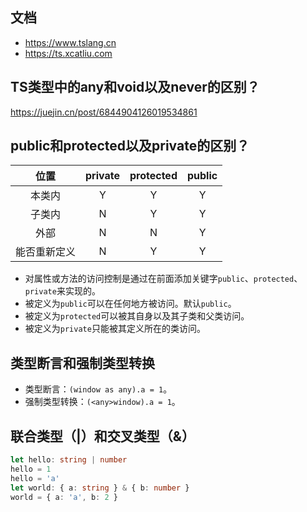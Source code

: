 ## 文档
* https://www.tslang.cn
* https://ts.xcatliu.com

## TS类型中的any和void以及never的区别？
https://juejin.cn/post/6844904126019534861

## public和protected以及private的区别？
|       位置      |      private      |     protected   |        public     |
|      :---:      |      :---:        |       :---:     |         :---:     |
|      本类内      |       	Y         |       	Y       |           Y       |
|      子类内      |       	N         |	        Y       |   	    Y       |
|       外部       |       	N         |     	N       |	        Y       |
|    能否重新定义   |        N         |	        Y       |       	Y       |
* 对属性或方法的访问控制是通过在前面添加关键字`public`、`protected`、`private`来实现的。
* 被定义为`public`可以在任何地方被访问。默认`public`。
* 被定义为`protected`可以被其自身以及其子类和父类访问。
* 被定义为`private`只能被其定义所在的类访问。

## 类型断言和强制类型转换
* 类型断言：`(window as any).a = 1`。
* 强制类型转换：`(<any>window).a = 1`。

## 联合类型（|）和交叉类型（&）
```typescript
let hello: string | number
hello = 1
hello = 'a'
let world: { a: string } & { b: number }
world = { a: 'a', b: 2 }
```
